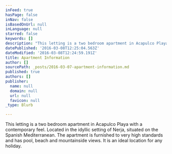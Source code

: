 ```yaml
---
inFeed: true
hasPage: false
inNav: false
isBasedOnUrl: null
inLanguage: null
starred: false
keywords: []
description: "This letting is a two bedroom apartment in Acapulco Playa with a\_contemporary feel. Located in the idyllic setting of Nerja, situated on the Spanish Mediterranean. The apartment is furnished to very high standards and has pool, beach and mountainside views. It is an ideal location for any holiday."
datePublished: '2016-03-08T12:25:04.563Z'
dateModified: '2016-03-08T12:24:59.191Z'
title: Apartment Information
author: []
sourcePath: _posts/2016-03-07-apartment-information.md
published: true
authors: []
publisher:
  name: null
  domain: null
  url: null
  favicon: null
_type: Blurb

---
```

This letting is a two bedroom apartment in Acapulco Playa with a contemporary feel. Located in the idyllic setting of Nerja, situated on the Spanish Mediterranean. The apartment is furnished to very high standards and has pool, beach and mountainside views. It is an ideal location for any holiday.
